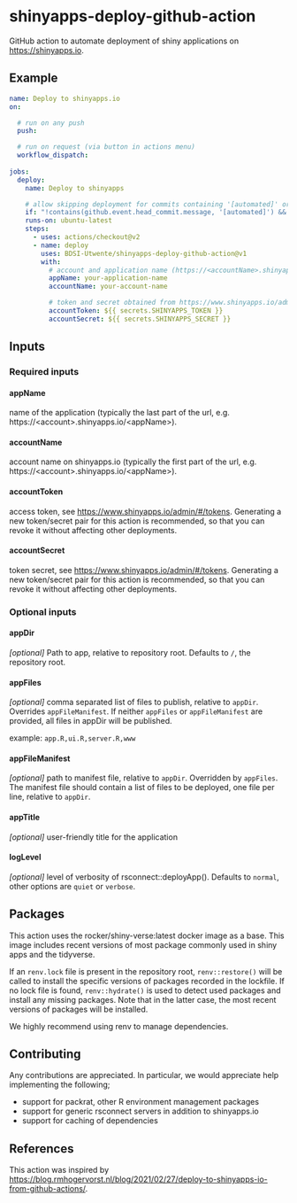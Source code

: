 # shinyapps-deploy-github-action

GitHub action to automate deployment of shiny applications on <https://shinyapps.io>.

## Example

```yaml
name: Deploy to shinyapps.io
on:

  # run on any push 
  push:

  # run on request (via button in actions menu)
  workflow_dispatch:
      
jobs:
  deploy:
    name: Deploy to shinyapps

    # allow skipping deployment for commits containing '[automated]' or '[no-deploy]' in the commit message
    if: "!contains(github.event.head_commit.message, '[automated]') && !contains(github.event.head_commit.message, '[no-deploy]')"
    runs-on: ubuntu-latest
    steps:
      - uses: actions/checkout@v2
      - name: deploy
        uses: BDSI-Utwente/shinyapps-deploy-github-action@v1
        with:
          # account and application name (https://<accountName>.shinyapps.io/<appName>)
          appName: your-application-name
          accountName: your-account-name

          # token and secret obtained from https://www.shinyapps.io/admin/#/tokens
          accountToken: ${{ secrets.SHINYAPPS_TOKEN }}
          accountSecret: ${{ secrets.SHINYAPPS_SECRET }}
```

## Inputs

### Required inputs

#### appName

<!-- markdownlint-disable md034 -->
name of the application (typically the last part of the url, e.g. https://\<account\>.shinyapps.io/\<appName\>).
<!-- markdownlint-enable md034 -->

#### accountName

<!-- markdownlint-disable md034 -->
account name on shinyapps.io (typically the first part of the url, e.g. https://\<account\>.shinyapps.io/\<appName\>).
<!-- markdownlint-enable md034 -->

#### accountToken

access token, see <https://www.shinyapps.io/admin/#/tokens>. Generating a new token/secret pair for this action is recommended, so that you can revoke it without affecting other deployments.

#### accountSecret

token secret, see <https://www.shinyapps.io/admin/#/tokens>. Generating a new token/secret pair for this action is recommended, so that you can revoke it without affecting other deployments.

### Optional inputs

#### appDir

_[optional]_
Path to app, relative to repository root. Defaults to `/`, the repository root.

#### appFiles

_[optional]_  comma separated list of files to publish, relative to `appDir`. Overrides `appFileManifest`. If neither `appFiles` or `appFileManifest` are provided, all files in appDir will be published.

example: `app.R,ui.R,server.R,www`

#### appFileManifest

_[optional]_  path to manifest file, relative to `appDir`. Overridden by `appFiles`. The manifest file should contain a list of files to be deployed, one file per line, relative to `appDir`.

#### appTitle

_[optional]_  user-friendly title for the application

#### logLevel

_[optional]_  level of verbosity of rsconnect::deployApp(). Defaults to `normal`, other options are `quiet` or `verbose`.

## Packages

This action uses the rocker/shiny-verse:latest docker image as a base. This image includes recent versions of most package commonly used in shiny apps and the tidyverse.

If an `renv.lock` file is present in the repository root, `renv::restore()` will be called to install the specific versions of packages recorded in the lockfile. If no lock file is found, `renv::hydrate()` is used to detect used packages and install any missing packages. Note that in the latter case, the most recent versions of packages will be installed.

We highly recommend using renv to manage dependencies.

## Contributing

Any contributions are appreciated. In particular, we would appreciate help implementing the following;

- support for packrat, other R environment management packages
- support for generic rsconnect servers in addition to shinyapps.io
- support for caching of dependencies

## References

This action was inspired by <https://blog.rmhogervorst.nl/blog/2021/02/27/deploy-to-shinyapps-io-from-github-actions/>.
